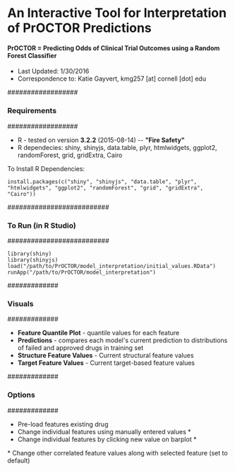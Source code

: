 # An Interactive Tool for Interpretation of PrOCTOR Predictions
#### PrOCTOR = Predicting Odds of Clinical Trial Outcomes using a Random Forest Classifier

- Last Updated: 1/30/2016
- Correspondence to:  Katie Gayvert, kmg257 [at] cornell [dot] edu

##################
### Requirements #
##################
- R - tested on version  **3.2.2** (2015-08-14) -- **"Fire Safety"**
- R dependecies: shiny, shinyjs, data.table, plyr, htmlwidgets, ggplot2, randomForest, grid, gridExtra, Cairo

To Install R Dependencies:
```
install.packages(c("shiny", "shinyjs", "data.table", "plyr", "htmlwidgets", "ggplot2", "randomForest", "grid", "gridExtra", "Cairo"))
```
##########################
### To Run (in R Studio) #
##########################
```
library(shiny)
library(shinyjs)
load("/path/to/PrOCTOR/model_interpretation/initial_values.RData")
runApp("/path/to/PrOCTOR/model_interpretation")
```

#############
### Visuals #
#############
- **Feature Quantile Plot** - quantile values for each feature
- **Predictions** - compares each model's current prediction to distributions of failed and approved drugs in training set
- **Structure Feature Values** - Current structural feature values 
- **Target Feature Values** - Current target-based feature values

#############
### Options #
#############
- Pre-load features existing drug
- Change individual features using manually entered values *
- Change individual features by clicking new value on barplot *

\* Change other correlated feature values along with selected feature (set to default)

